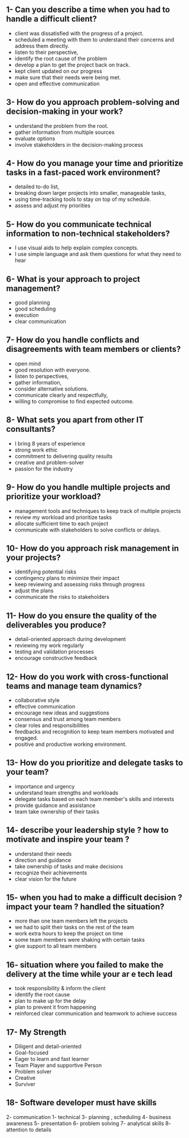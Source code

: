 ## 1- Can you describe a time when you had to handle a difficult client? 

* client was  dissatisfied with the progress of a project.
* scheduled a meeting with them to understand their concerns and address them directly.
* listen to their perspective,
* identify the root cause of the problem
* develop a plan to get the project back on track.
* kept client updated on our progress
* make sure that their needs were being met.
* open and effective communication

## 3- How do you approach problem-solving and decision-making in your work?

* understand the problem from the root.
* gather information from multiple sources
* evaluate  options 
* involve stakeholders in the decision-making process 

## 4- How do you manage your time and prioritize tasks in a fast-paced work environment?

 * detailed to-do list,
 * breaking down larger projects into smaller, manageable tasks,
 * using time-tracking tools to stay on top of my schedule.
 * assess and adjust my priorities 

 ## 5- How do you communicate technical information to non-technical stakeholders?

 * I use visual aids  to help explain complex concepts. 
 * I use simple language and  ask them questions for what they need to hear 

## 6- What is your approach to project management?

  * good planning
  * good  scheduling 
  * execution
  * clear communication

## 7- How do you handle conflicts and disagreements with team members or clients?

 * open mind 
 * good resolution with everyone.
 * listen to  perspectives,
 * gather information,
 * consider alternative solutions.
 * communicate clearly and respectfully,
 * willing to compromise  to find expected  outcome.

 ## 8- What sets you apart from other IT consultants?

  * I bring 8 years of experience
  * strong work ethic
  * commitment to delivering quality results
  * creative and  problem-solver
  * passion for the industry
 
 ## 9- How do you handle multiple projects and prioritize your workload?

  * management tools and techniques to keep track of multiple projects
  * review my workload and prioritize tasks
  * allocate sufficient time to each project  
  * communicate with  stakeholders to solve conflicts or delays.

## 10- How do you approach risk management in your projects?

  * identifying potential risks 
  * contingency plans to minimize their impact
  * keep reviewing  and assessing  risks through progress 
  * adjust the  plans
  * communicate the risks to  stakeholders 

## 11- How do you ensure the quality of the deliverables you produce?

  * detail-oriented approach during development 
  * reviewing my work regularly 
  * testing and validation processes 
  * encourage  constructive feedback

## 12- How do you work with cross-functional teams and manage team dynamics?

 * collaborative style 
 * effective communication 
 * encourage new ideas and suggestions 
 * consensus and trust among team members
 * clear roles and responsibilities
 * feedbacks and recognition to keep team members motivated and engaged.
 * positive and productive working environment.

## 13- How do you prioritize and delegate tasks to your team?

 * importance and urgency
 * understand team  strengths and workloads
 * delegate tasks based on each team member's skills and interests
 * provide guidance and assistance
 * team take ownership of their tasks
 
 ## 14- describe your leadership style ?  how to motivate and inspire your team ? 

 * understand their needs
 * direction and guidance
 * take ownership of tasks and make decisions
 * recognize their achievements
 * clear vision for the future
 
 ## 15- when you had to make a difficult decision ? impact your team ? handled the situation?

 * more than one team members   left the projects
 * we had to split their tasks on the rest of the team 
 * work extra hours to keep the project on  time 
 * some team members were shaking with certain tasks 
 * give support to all team members

## 16- situation where you failed to make the delivery at the time while your ar e tech lead 

 * took responsibility & inform  the client
 * identify the root cause 
 * plan to make up for the delay
 * plan to prevent it from happening
 * reinforced  clear communication and teamwork to achieve success



## 17- My Strength 
 * Diligent and detail-oriented
 * Goal-focused 
 * Eager to learn and fast learner 
 * Team Player and supportive Person
 * Problem solver 
 * Creative 
 * Surviver 

## 18- Software developer must have skills 
 2- communication 
 1- technical 
 3- planning , scheduling 
 4- business awareness 
 5- presentation 
 6- problem solving 
 7- analytical skills 
 8- attention to details 






